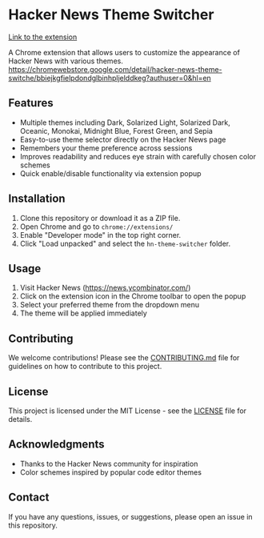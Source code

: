 # Hacker News Theme Switcher
[Link to the extension](https://chromewebstore.google.com/detail/hacker-news-theme-switche/bbiejkgfielpdondglbinhpljelddkeg?authuser=0&hl=en)

A Chrome extension that allows users to customize the appearance of Hacker News with various themes.
https://chromewebstore.google.com/detail/hacker-news-theme-switche/bbiejkgfielpdondglbinhpljelddkeg?authuser=0&hl=en
## Features

- Multiple themes including Dark, Solarized Light, Solarized Dark, Oceanic, Monokai, Midnight Blue, Forest Green, and Sepia
- Easy-to-use theme selector directly on the Hacker News page
- Remembers your theme preference across sessions
- Improves readability and reduces eye strain with carefully chosen color schemes
- Quick enable/disable functionality via extension popup

## Installation

1. Clone this repository or download it as a ZIP file.
2. Open Chrome and go to `chrome://extensions/`
3. Enable "Developer mode" in the top right corner.
4. Click "Load unpacked" and select the `hn-theme-switcher` folder.

## Usage

1. Visit Hacker News (https://news.ycombinator.com/)
2. Click on the extension icon in the Chrome toolbar to open the popup
3. Select your preferred theme from the dropdown menu
4. The theme will be applied immediately

## Contributing

We welcome contributions! Please see the [CONTRIBUTING.md](CONTRIBUTING.md) file for guidelines on how to contribute to this project.

## License

This project is licensed under the MIT License - see the [LICENSE](LICENSE) file for details.

## Acknowledgments

- Thanks to the Hacker News community for inspiration
- Color schemes inspired by popular code editor themes

## Contact

If you have any questions, issues, or suggestions, please open an issue in this repository.
